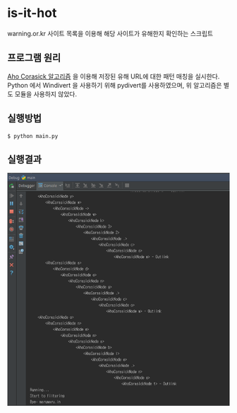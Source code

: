 # is-it-hot
warning.or.kr 사이트 목록을 이용해 해당 사이트가 유해한지 확인하는 스크립트


프로그램 원리
-------
[Aho Corasick 알고리즘](https://ko.wikipedia.org/wiki/%EC%95%84%ED%98%B8_%EC%BD%94%EB%9D%BC%EC%8B%9D_%EC%95%8C%EA%B3%A0%EB%A6%AC%EC%A6%98) 을 이용해 저장된 유해 URL에 대한 패턴 매칭을 실시한다.  
Python 에서 Windivert 을 사용하기 위해 pydivert를 사용하였으며, 위 알고리즘은 별도 모듈을 사용하지 않았다.

실행방법
----
    $ python main.py

실행결과
----
![result.png](https://raw.githubusercontent.com/Kcrong/is-it-hot/master/result.png)

